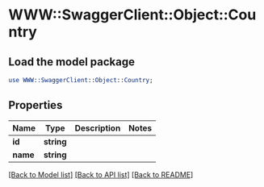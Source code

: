 # WWW::SwaggerClient::Object::Country

## Load the model package
```perl
use WWW::SwaggerClient::Object::Country;
```

## Properties
Name | Type | Description | Notes
------------ | ------------- | ------------- | -------------
**id** | **string** |  | 
**name** | **string** |  | 

[[Back to Model list]](../README.md#documentation-for-models) [[Back to API list]](../README.md#documentation-for-api-endpoints) [[Back to README]](../README.md)


